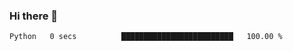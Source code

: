 ### Hi there 👋

<!--START_SECTION:waka-->

```txt
Python   0 secs          █████████████████████████   100.00 %
```

<!--END_SECTION:waka-->
